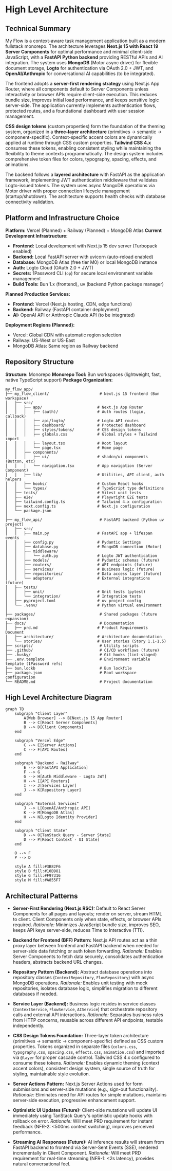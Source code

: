 # High Level Architecture

## Technical Summary

My Flow is a context-aware task management application built as a modern fullstack monorepo. The architecture leverages **Next.js 15 with React 19 Server Components** for optimal performance and minimal client-side JavaScript, with a **FastAPI Python backend** providing RESTful APIs and AI integration. The system uses **MongoDB** (Motor async driver) for flexible document storage, **Logto** for authentication via OAuth 2.0 + JWT, and **OpenAI/Anthropic** for conversational AI capabilities (to be integrated).

The frontend adopts a **server-first rendering strategy** using Next.js App Router, where all components default to Server Components unless interactivity or browser APIs require client-side execution. This reduces bundle size, improves initial load performance, and keeps sensitive logic server-side. The application currently implements authentication flows, protected routes, and a foundational dashboard with user session management.

**CSS design tokens** (custom properties) form the foundation of the theming system, organized in a **three-layer architecture** (primitives → semantic → component-specific). Context-specific accent colors are dynamically applied at runtime through CSS custom properties. **Tailwind CSS 4.x** consumes these tokens, enabling consistent styling while maintaining the flexibility to theme contexts programmatically. The design system includes comprehensive token files for colors, typography, spacing, effects, and animations.

The backend follows a **layered architecture** with FastAPI as the application framework, implementing JWT authentication middleware that validates Logto-issued tokens. The system uses async MongoDB operations via Motor driver with proper connection lifecycle management (startup/shutdown). The architecture supports health checks with database connectivity validation.

## Platform and Infrastructure Choice

**Platform:** Vercel (Planned) + Railway (Planned) + MongoDB Atlas
**Current Development Infrastructure:**
- **Frontend:** Local development with Next.js 15 dev server (Turbopack enabled)
- **Backend:** Local FastAPI server with uvicorn (auto-reload enabled)
- **Database:** MongoDB Atlas (free tier M0) or local MongoDB instance
- **Auth:** Logto Cloud (OAuth 2.0 + JWT)
- **Secrets:** 1Password CLI (`op`) for secure local environment variable management
- **Build Tools:** Bun 1.x (frontend), uv (backend Python package manager)

**Planned Production Services:**
- **Frontend:** Vercel (Next.js hosting, CDN, edge functions)
- **Backend:** Railway (FastAPI container deployment)
- **AI:** OpenAI API or Anthropic Claude API (to be integrated)

**Deployment Regions (Planned):**
- Vercel: Global CDN with automatic region selection
- Railway: US-West or US-East
- MongoDB Atlas: Same region as Railway backend

## Repository Structure

**Structure:** Monorepo
**Monorepo Tool:** Bun workspaces (lightweight, fast, native TypeScript support)
**Package Organization:**

```
my_flow_app/
├── my_flow_client/                      # Next.js 15 frontend (Bun workspace)
│   ├── src/
│   │   ├── app/                        # Next.js App Router
│   │   │   ├── (auth)/                 # Auth routes (login, callback)
│   │   │   ├── api/logto/              # Logto API routes
│   │   │   ├── dashboard/              # Protected dashboard
│   │   │   ├── styles/tokens/          # CSS design tokens
│   │   │   ├── globals.css             # Global styles + Tailwind import
│   │   │   ├── layout.tsx              # Root layout
│   │   │   └── page.tsx                # Home page
│   │   ├── components/
│   │   │   ├── ui/                     # shadcn/ui components (Button, etc)
│   │   │   └── navigation.tsx          # App navigation (Server Component)
│   │   ├── lib/                        # Utilities, API client, auth helpers
│   │   ├── hooks/                      # Custom React hooks
│   │   └── types/                      # TypeScript type definitions
│   ├── tests/                          # Vitest unit tests
│   ├── e2e/                            # Playwright E2E tests
│   ├── tailwind.config.ts              # Tailwind 4.x configuration
│   ├── next.config.ts                  # Next.js configuration
│   └── package.json
│
├── my_flow_api/                         # FastAPI backend (Python uv project)
│   ├── src/
│   │   ├── main.py                     # FastAPI app + lifespan events
│   │   ├── config.py                   # Pydantic Settings
│   │   ├── database.py                 # MongoDB connection (Motor)
│   │   ├── middleware/
│   │   │   └── auth.py                 # Logto JWT authentication
│   │   ├── models/                     # Pydantic schemas (future)
│   │   ├── routers/                    # API endpoints (future)
│   │   ├── services/                   # Business logic (future)
│   │   ├── repositories/               # Data access layer (future)
│   │   └── adapters/                   # External integrations (future)
│   ├── tests/
│   │   ├── unit/                       # Unit tests (pytest)
│   │   └── integration/                # Integration tests
│   ├── pyproject.toml                  # uv project config
│   └── .venv/                          # Python virtual environment
│
├── packages/                            # Shared packages (future expansion)
├── docs/                                # Documentation
│   ├── prd.md                          # Product Requirements Document
│   ├── architecture/                   # Architecture documentation
│   └── stories/                        # User stories (Story 1.1-1.5)
├── scripts/                             # Utility scripts
├── .github/                             # CI/CD workflows (future)
├── .husky/                              # Git hooks (lint-staged)
├── .env.template                        # Environment variable template (1Password refs)
├── bun.lockb                            # Bun lockfile
├── package.json                         # Root workspace configuration
└── README.md                            # Project documentation
```

## High Level Architecture Diagram

```mermaid
graph TB
    subgraph "Client Layer"
        A[Web Browser] --> B[Next.js 15 App Router]
        B --> C[React Server Components]
        B --> D[Client Components]
    end

    subgraph "Vercel Edge"
        C --> E[Server Actions]
        C --> F[API Routes]
    end

    subgraph "Backend - Railway"
        E --> G[FastAPI Application]
        F --> G
        G --> H[Auth Middleware - Logto JWT]
        H --> I[API Routers]
        I --> J[Services Layer]
        J --> K[Repository Layer]
    end

    subgraph "External Services"
        J --> L[OpenAI/Anthropic API]
        K --> M[MongoDB Atlas]
        H --> N[Logto Identity Provider]
    end

    subgraph "Client State"
        D --> O[TanStack Query - Server State]
        D --> P[React Context - UI State]
    end

    O --> F
    P --> D

    style A fill:#3B82F6
    style B fill:#10B981
    style G fill:#F97316
    style M fill:#A855F7
```

## Architectural Patterns

- **Server-First Rendering (Next.js RSC):** Default to React Server Components for all pages and layouts; render on server, stream HTML to client. Client Components only when state, effects, or browser APIs required. _Rationale:_ Minimizes JavaScript bundle size, improves SEO, keeps API keys server-side, reduces Time to Interactive (TTI).

- **Backend for Frontend (BFF) Pattern:** Next.js API routes act as a thin proxy layer between frontend and FastAPI backend when needed for server-side data fetching or auth token forwarding. _Rationale:_ Enables Server Components to fetch data securely, consolidates authentication headers, abstracts backend URL changes.

- **Repository Pattern (Backend):** Abstract database operations into repository classes (`ContextRepository`, `FlowRepository`) with async MongoDB operations. _Rationale:_ Enables unit testing with mock repositories, isolates database logic, simplifies migration to different databases if needed.

- **Service Layer (Backend):** Business logic resides in service classes (`ContextService`, `FlowService`, `AIService`) that orchestrate repository calls and external API interactions. _Rationale:_ Separates business rules from HTTP concerns, reusable across different API endpoints, testable independently.

- **CSS Design Tokens Foundation:** Three-layer token architecture (primitives → semantic → component-specific) defined as CSS custom properties. Tokens organized in separate files (`colors.css`, `typography.css`, `spacing.css`, `effects.css`, `animation.css`) and imported via `@layer` for proper cascade control. Tailwind CSS 4.x configured to consume these tokens. _Rationale:_ Enables dynamic theming (context accent colors), consistent design system, single source of truth for styling, maintainable style evolution.

- **Server Actions Pattern:** Next.js Server Actions used for form submissions and server-side mutations (e.g., sign-out functionality). _Rationale:_ Eliminates need for API routes for simple mutations, maintains server-side execution, progressive enhancement support.

- **Optimistic UI Updates (Future):** Client-side mutations will update UI immediately using TanStack Query's optimistic update hooks with rollback on error. _Rationale:_ Will meet PRD requirement for instant feedback (NFR-2: <500ms context switching), improves perceived performance.

- **Streaming AI Responses (Future):** AI inference results will stream from FastAPI backend to frontend via Server-Sent Events (SSE), rendered incrementally in Client Component. _Rationale:_ Will meet PRD requirement for real-time streaming (NFR-1: <2s latency), provides natural conversational feel.
